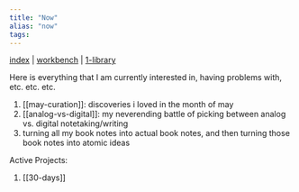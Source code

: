 ```yaml
---
title: "Now"
alias: "now"
tags: 
---
```


[index](/.md) | [workbench](_workbench.md) | [1-library](1-library.md)


Here is everything that I am currently interested in, having problems with, etc. etc. etc.

1. [[may-curation]]: discoveries i loved in the month of may
2. [[analog-vs-digital]]: my neverending battle of picking between analog vs. digital notetaking/writing
4. turning all my book notes into actual book notes, and then turning those book notes into atomic ideas

Active Projects:
1. [[30-days]]


